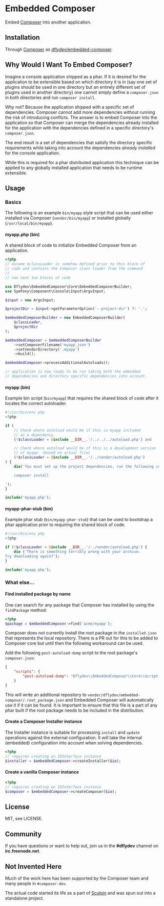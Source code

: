 Embedded Composer
=================

Embed [Composer][1] into another application.


Installation
------------

Through [Composer][1] as [dflydev/embedded-composer][2].


Why Would I Want To Embed Composer?
-----------------------------------

Imagine a console application shipped as a phar. If it is desired for the
application to be extensible based on which directory it is in (say one set
of plugins should be used in one directory but an entirely different set of
plugins used in another directory) one cannot simply define a `composer.json`
in both directories and run `composer install`.

Why not? Because the application shipped with a specific set of dependencies.
Composer cannot add more dependencies without running the risk of introducing
conflicts. The answer is to embed Composer into the application so that
Composer can merge the dependencies already installed for the application
with the dependencies defined in a specific directory's `composer.json`.

The end result is a set of dependencies that satisfy the directory specific
requirements while taking into account the dependencies *already installed*
for the console application.

While this is required for a phar distributed application this technique can
be applied to any globally installed application that needs to be runtime
extensible.


Usage
-----

### Basics

The following is an example `bin/myapp` style script that can be used either
installed via Composer (`vendor/bin/myapp`) or installed globally
(`/usr/local/bin/myapp`).

#### myapp.php (bin)

A shared block of code to initialize Embedded Composer from an application.

```php
<?php
// assume $classLoader is somehow defined prior to this block of
// code and contains the Composer class loader from the command
//
// see next two blocks of code

use Dflydev\EmbeddedComposer\Core\EmbeddedComposerBuilder;
use Symfony\Component\Console\Input\ArgvInput;

$input = new ArgvInput;

$projectDir = $input->getParameterOption('--project-dir') ?: '.';

$embeddedComposerBuilder = new EmbeddedComposerBuilder(
    $classLoader,
    $projectDir
);

$embeddedComposer = $embeddedComposerBuilder
    ->setComposerFilename('myapp.json')
    ->setVendorDirectory('.myapp')
    ->build();

$embeddedComposer->processAdditionalAutoloads();

// application is now ready to be run taking both the embedded
// dependencies and directory specific dependencies into account.
```


#### myapp (bin)

Example bin script (`bin/myapp`) that requires the shared block of code
after it locates the correct autoloader.

```php
#!/usr/bin/env php
<?php

if (
    // Check where autoload would be if this is myapp included
    // as a dependency.
    (!$classLoader = @include __DIR__.'/../../../autoload.php') and

    // Check where autoload would be if this is a development version
    // of myapp. (based on actual file)
    (!$classLoader = @include __DIR__.'/../vendor/autoload.php')
) {
    die('You must set up the project dependencies, run the following commands:

    composer install

');
}

include('myapp.php');
```

#### myapp-phar-stub (bin)

Example phar stub (`bin/myapp-phar-stub`) that can be used to bootstrap
a phar application prior to requiring the shared block of code.

```php
#!/usr/bin/env php
<?php

if (!$classLoader = @include __DIR__.'/../vendor/autoload.php') {
    die ('There is something terribly wrong with your archive.
Try downloading again?');
}

include('myapp.php');
```

### What else...

#### Find installed package by name

One can search for any package that Composer has installed by using
the `findPackage` method:

```php
<?php
$package = $embeddedComposer->find('acme/myapp');
```

Composer does not currently install the root package in the `installed.json`
that represents the local repository. There is a PR out for this to be added
to Composer core but until then the following workaround can be used.

Add the following `post-autoload-dump` script to the root package's
`composer.json`:

```json
{
    "scripts": {
        "post-autoload-dump": "Dflydev\\EmbeddedComposer\\Core\\Script::postAutoloadDump"
    }
}
```

This will write an additional repository to
`vendor/dflydev/embedded-composer/.root_package.json` and Embedded Composer
will automatically use it if it can be found. It is important to ensure
that this file is a part of any phar built if the root package needs to be
included in the distribution.


#### Create a Composer Installer instance

The Installer instance is suitable for processing `install` and `update`
operations against the external configuration. It will take the internal
(embedded) configuration into account when solving dependencies.

```php
<?php
// requires creating an IOInterface instance
$installer = $embeddedComposer->createInstaller($io);
```

#### Create a vanilla Composer instance

```php
<?php
// requires creating an IOInterface instance
$composer = $embeddedComposer->createComposer($io);
```


License
-------

MIT, see LICENSE.


Community
---------

If you have questions or want to help out, join us in the **#dflydev** channel
on **irc.freenode.net**.


Not Invented Here
-----------------

Much of the work here has been supported by the Composer team and many
people in `#composer-dev`.

The actual code started its life as a part of [Sculpin][3] and was spun
out into a standalone project.


[1]: http://getcomposer.org
[2]: https://packagist.org/packages/dflydev/embedded-composer
[3]: https://sculpin.io
